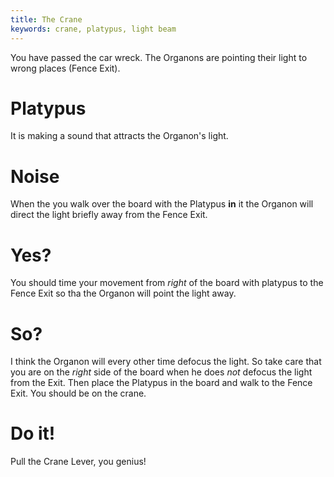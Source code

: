 ```yaml
---
title: The Crane
keywords: crane, platypus, light beam
---
```


You have passed the car wreck. The Organons are pointing their light to wrong places (Fence Exit).

# Platypus
It is making a sound that attracts the Organon's light.

# Noise
When the you walk over the board with the Platypus **in** it the Organon will direct the light briefly away from the Fence Exit.

# Yes?
You should time your movement from *right* of the board with platypus to the Fence Exit so tha the Organon will point the light away.

# So?
I think the Organon will every other time defocus the light. So take care that you are on the *right* side of the board when he does *not* defocus the light from the Exit. Then place the Platypus in the board and walk to the Fence Exit. You should be on the crane.

# Do it!
Pull the Crane Lever, you genius!